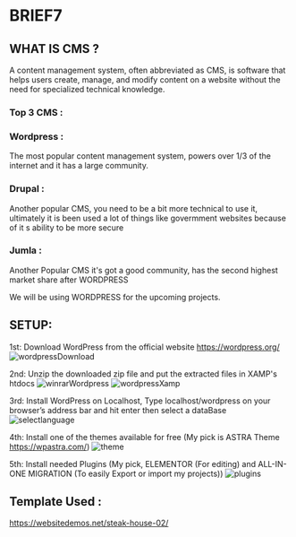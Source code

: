 # BRIEF7

## WHAT IS CMS ?
A content management system, often abbreviated as CMS, is software that helps users create, manage, and modify content on a website without the need for specialized technical knowledge.

### Top 3 CMS :

### Wordpress :
The most popular content management system, powers over 1/3 of the internet and it has a large community.
### Drupal :
Another popular CMS, you need to be a bit more technical to use it, ultimately it is been used a lot of things like govermment websites because of it s ability to be more secure
### Jumla :
Another Popular CMS it's got a good community, has the second highest market share after WORDPRESS

We will be using WORDPRESS for the upcoming projects. 

## SETUP:
1st: Download WordPress from the official website https://wordpress.org/
![wordpressDownload](https://user-images.githubusercontent.com/77494902/123405816-1cd3e880-d5a2-11eb-8d5c-548b3fdde6b7.jpg)

2nd: Unzip the downloaded zip file and put the extracted files in XAMP's htdocs
![winrarWordpress](https://user-images.githubusercontent.com/77494902/123406630-04b09900-d5a3-11eb-9ae0-9f4c6ad7df59.jpg)
![wordpressXamp](https://user-images.githubusercontent.com/77494902/123407433-e1d2b480-d5a3-11eb-9204-fa3d7871d1a8.jpg)



3rd: Install WordPress on Localhost, Type localhost/wordpress on your browser’s address bar and hit enter then select a dataBase
![selectlanguage](https://user-images.githubusercontent.com/77494902/123407955-6b828200-d5a4-11eb-8150-be207929f982.png)

4th: Install one of the themes available for free (My pick is ASTRA Theme https://wpastra.com/) 
![theme](https://user-images.githubusercontent.com/77494902/123407977-70473600-d5a4-11eb-94f5-ee8872032096.jpg)


5th: Install needed Plugins (My pick, ELEMENTOR (For editing) and ALL-IN-ONE MIGRATION (To easily Export or import my projects))
![plugins](https://user-images.githubusercontent.com/77494902/123408463-f5324f80-d5a4-11eb-99ce-e3e71dfbe71e.jpg)


## Template Used :
https://websitedemos.net/steak-house-02/
